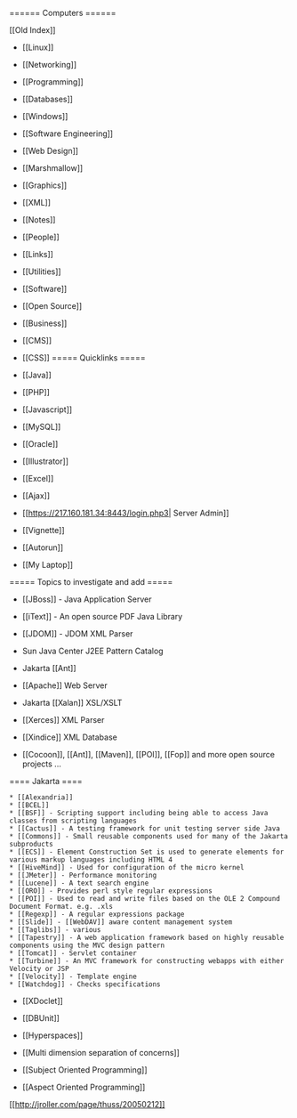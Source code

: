 ====== Computers ======

[[Old Index]]


  * [[Linux]]
  * [[Networking]]
  * [[Programming]]
  * [[Databases]]
  * [[Windows]]
  * [[Software Engineering]]
  * [[Web Design]]
  * [[Marshmallow]]
  * [[Graphics]]
  * [[XML]]
  * [[Notes]]
  * [[People]]
  * [[Links]]
  * [[Utilities]]
  * [[Software]]
  * [[Open Source]]
  * [[Business]]
  * [[CMS]]
  * [[CSS]]
===== Quicklinks =====


  * [[Java]]
  * [[PHP]]
  * [[Javascript]]
  * [[MySQL]]
  * [[Oracle]]
  * [[Illustrator]]
  * [[Excel]]
  * [[Ajax]]
  * [[https://217.160.181.34:8443/login.php3| Server Admin]]
  * [[Vignette]]

  * [[Autorun]]
  * [[My Laptop]]

===== Topics to investigate and add =====



  * [[JBoss]] - Java Application Server
  * [[iText]] - An open source PDF Java Library
  * [[JDOM]] - JDOM XML Parser
  * Sun Java Center J2EE Pattern Catalog
  * Jakarta [[Ant]]
  * [[Apache]] Web Server
  * Jakarta [[Xalan]] XSL/XSLT

  * [[Xerces]] XML Parser
  * [[Xindice]] XML Database
  * [[Cocoon]], [[Ant]], [[Maven]], [[POI]], [[Fop]] and more open source projects ...

==== Jakarta ====

    * [[Alexandria]]
    * [[BCEL]]
    * [[BSF]] - Scripting support including being able to access Java classes from scripting languages
    * [[Cactus]] - A testing framework for unit testing server side Java
    * [[Commons]] - Small reusable components used for many of the Jakarta subproducts
    * [[ECS]] - Element Construction Set is used to generate elements for various markup languages including HTML 4
    * [[HiveMind]] - Used for configuration of the micro kernel
    * [[JMeter]] - Performance monitoring
    * [[Lucene]] - A text search engine
    * [[ORO]] - Provides perl style regular expressions
    * [[POI]] - Used to read and write files based on the OLE 2 Compound Document Format. e.g. .xls
    * [[Regexp]] - A regular expressions package
    * [[Slide]] - [[WebDAV]] aware content management system
    * [[Taglibs]] - various 
    * [[Tapestry]] - A web application framework based on highly reusable components using the MVC design pattern
    * [[Tomcat]] - Servlet container
    * [[Turbine]] - An MVC framework for constructing webapps with either Velocity or JSP
    * [[Velocity]] - Template engine
    * [[Watchdog]] - Checks specifications



  * [[XDoclet]]
  * [[DBUnit]]


  * [[Hyperspaces]]
  * [[Multi dimension separation of concerns]]
  * [[Subject Oriented Programming]]
  * [[Aspect Oriented Programming]]

[[http://jroller.com/page/thuss/20050212]]

